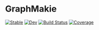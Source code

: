 # GraphMakie

[![Stable](https://img.shields.io/badge/docs-stable-blue.svg)](https://SimonDanisch.github.io/GraphMakie.jl/stable)
[![Dev](https://img.shields.io/badge/docs-dev-blue.svg)](https://SimonDanisch.github.io/GraphMakie.jl/dev)
[![Build Status](https://github.com/SimonDanisch/GraphMakie.jl/workflows/CI/badge.svg)](https://github.com/SimonDanisch/GraphMakie.jl/actions)
[![Coverage](https://codecov.io/gh/SimonDanisch/GraphMakie.jl/branch/master/graph/badge.svg)](https://codecov.io/gh/SimonDanisch/GraphMakie.jl)
